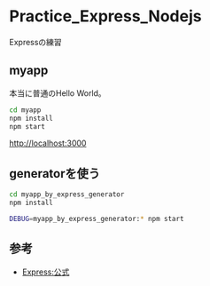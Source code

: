 # Practice_Express_Nodejs
Expressの練習

## myapp

本当に普通のHello World。

``` bash
cd myapp
npm install
npm start
```

[http://localhost:3000](http://localhost:3000)

## generatorを使う

``` bash
cd myapp_by_express_generator
npm install

DEBUG=myapp_by_express_generator:* npm start
```

## 参考

- [Express:公式](https://expressjs.com/)